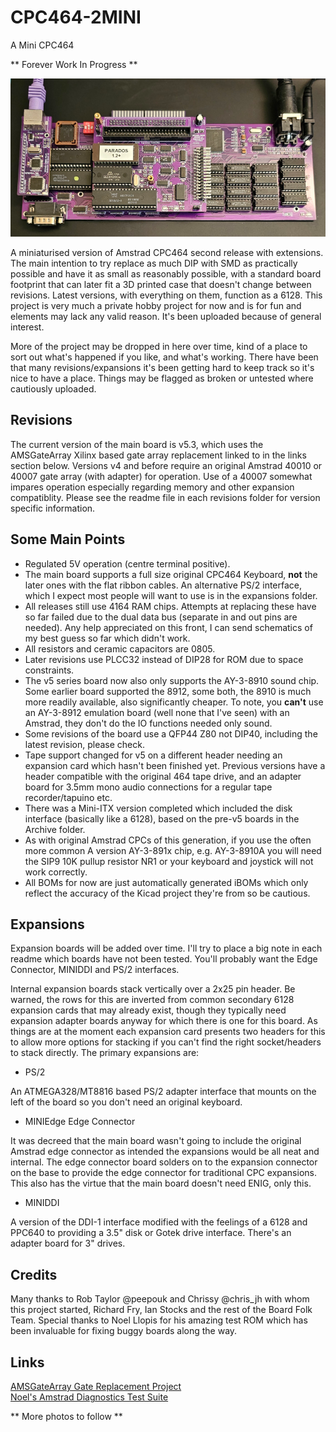 # CPC464-2MINI

A Mini CPC464

** Forever Work In Progress **

![Build v5.2 Board with Edge Connector, PS/2 Interface and MINIDDI](https://github.com/Board-Folk/CPC464-2MINI/blob/main/Photos/v5.2_miniddi_ps2_edge_small.png)

A miniaturised version of Amstrad CPC464 second release with extensions. The main intention to try replace as much DIP with SMD as practically possible and have it as small as reasonably possible, with a standard board footprint that can later fit a 3D printed case that doesn't change between revisions. Latest versions, with everything on them, function as a 6128. This project is very much a private hobby project for now and is for fun and elements may lack any valid reason. It's been uploaded because of general interest.

More of the project may be dropped in here over time, kind of a place to sort out what's happened if you like, and what's working. There have been that many revisions/expansions it's been getting hard to keep track so it's nice to have a place. Things may be flagged as broken or untested where cautiously uploaded. 

## Revisions

The current version of the main board is v5.3, which uses the AMSGateArray Xilinx based gate array replacement linked to in the links section below. Versions v4 and before require an original Amstrad 40010 or 40007 gate array (with adapter) for operation. Use of a 40007 somewhat impares operation especially regarding memory and other expansion compatiblity. Please see the readme file in each revisions folder for version specific information.

## Some Main Points

* Regulated 5V operation (centre terminal positive).
* The main board supports a full size original CPC464 Keyboard, **not** the later ones with the flat ribbon cables. An alternative PS/2 interface, which I expect most people will want to use is in the expansions folder.
* All releases still use 4164 RAM chips. Attempts at replacing these have so far failed due to the dual data bus (separate in and out pins are needed). Any help appreciated on this front, I can send schematics of my best guess so far which didn't work.
* All resistors and ceramic capacitors are 0805.
* Later revisions use PLCC32 instead of DIP28 for ROM due to space constraints.
* The v5 series board now also only supports the AY-3-8910 sound chip. Some earlier board supported the 8912, some both, the 8910 is much more readily available, also significantly cheaper. To note, you **can't** use an AY-3-8912 emulation board (well none that I've seen) with an Amstrad, they don't do the IO functions needed only sound.
* Some revisions of the board use a QFP44 Z80 not DIP40, including the latest revision, please check.
* Tape support changed for v5 on a different header needing an expansion card which hasn't been finished yet. Previous versions have a header compatible with the original 464 tape drive, and an adapter board for 3.5mm mono audio connections for a regular tape recorder/tapuino etc.
* There was a Mini-ITX version completed which included the disk interface (basically like a 6128), based on the pre-v5 boards in the Archive folder.
* As with original Amstrad CPCs of this generation, if you use the often more common A version AY-3-891x chip, e.g. AY-3-8910A you will need the SIP9 10K pullup resistor NR1 or your keyboard and joystick will not work correctly.
* All BOMs for now are just automatically generated iBOMs which only reflect the accuracy of the Kicad project they're from so be cautious.

## Expansions

Expansion boards will be added over time. I'll try to place a big note in each readme which boards have not been tested. You'll probably want the Edge Connector, MINIDDI and PS/2 interfaces.

Internal expansion boards stack vertically over a 2x25 pin header. Be warned, the rows for this are inverted from common secondary 6128 expansion cards that may already exist, though they typically need expansion adapter boards anyway for which there is one for this board. As things are at the moment each expansion card presents two headers for this to allow more options for stacking if you can't find the right socket/headers to stack directly. The primary expansions are:

* PS/2

An ATMEGA328/MT8816 based PS/2 adapter interface that mounts on the left of the board so you don't need an original keyboard.

* MINIEdge Edge Connector

It was decreed that the main board wasn't going to include the original Amstrad edge connector as intended the expansions would be all neat and internal. The edge connector board solders on to the expansion connector on the base to provide the edge connector for traditional CPC expansions. This also has the virtue that the main board doesn't need ENIG, only this.

* MINIDDI

A version of the DDI-1 interface modified with the feelings of a 6128 and PPC640 to providing a 3.5" disk or Gotek drive interface. There's an adapter board for 3" drives.

## Credits

Many thanks to Rob Taylor @peepouk and Chrissy @chris_jh with whom this project started, Richard Fry, Ian Stocks and the rest of the Board Folk Team. 
Special thanks to Noel Llopis for his amazing test ROM which has been invaluable for fixing buggy boards along the way.

## Links

  [AMSGateArray Gate Replacement Project](https://github.com/codedchip/AMSGateArray)<br>
  [Noel's Amstrad Diagnostics Test Suite](https://github.com/llopis/amstrad-diagnostics)

** More photos to follow **
